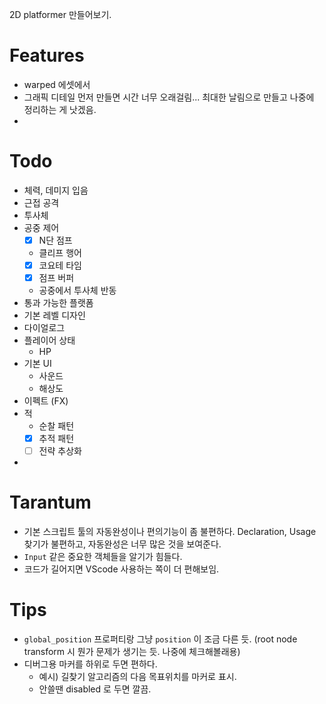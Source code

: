 

2D platformer 만들어보기.




# Features

- warped 에셋에서
- 그래픽 디테일 먼저 만들면 시간 너무 오래걸림... 최대한 날림으로 만들고 나중에 정리하는 게 낫겠음.
- 

# Todo

- 체력, 데미지 입음
- 근접 공격
- 투사체
- 공중 제어
	- [x] N단 점프
	- 클리프 행어
	- [x]  코요테 타임
	- [x] 점프 버퍼
	- 공중에서 투사체 반동
- 통과 가능한 플랫폼
- 기본 레벨 디자인
- 다이얼로그
- 플레이어 상태
	- HP
- 기본 UI
	- 사운드
	- 해상도
- 이펙트 (FX)
- 적
	- 순찰 패턴
	- [x] 추적 패턴
	- [ ] 전략 추상화
- 

# Tarantum

- 기본 스크립트 툴의 자동완성이나 편의기능이 좀 불편하다. Declaration, Usage 찾기가 불편하고, 자동완성은 너무 많은 것을 보여준다.
- `Input` 같은 중요한 객체들을 알기가 힘들다.
- 코드가 길어지면 VScode 사용하는 쪽이 더 편해보임.


# Tips

- `global_position` 프로퍼티랑 그냥 `position` 이 조금 다른 듯. (root node transform 시 뭔가 문제가 생기는 듯. 나중에 체크해볼래용)
- 디버그용 마커를 하위로 두면 편하다.
	- 예시) 길찾기 알고리즘의 다음 목표위치를 마커로 표시.
	- 안쓸땐 disabled 로 두면 깔끔.